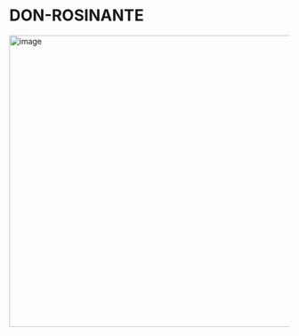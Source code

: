 # DON-ROSINANTE

<img width="1000" height="525" alt="image" src="https://github.com/user-attachments/assets/2ddd273e-7ec7-4c1f-9bbc-4e60d6efc275" />
